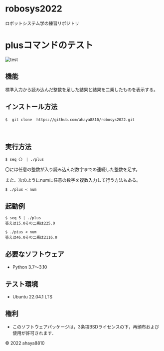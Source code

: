 # robosys2022
 
ロボットシステム学の練習リポジトリ

# plusコマンドのテスト

![test](https://github.com/ahaya8810/robosys2022/actions/workflows/test.yml/badge.svg)

## 機能

標準入力から読み込んだ整数を足した結果と結果を二乗したものを表示する。


## インストール方法

```
$  git clone  https://github.com/ahaya8810/robosys2022.git 　
```
　　　　　　　　　　　　　　　　　　　　　　　　　　　　　　　　　　　　　　　　　　　　
## 実行方法

```
$ seq 〇　| ./plus   
```
   
〇には任意の整数が入り読み込んだ数字までの連続した整数を足す。

また、次のようにnumに任意の数字を複数入力して行う方法もある。

```
$ ./plus < num
```

## 起動例

```
$ seq 5 | ./plus
答えは15.0その二乗は225.0 
```

```
$ ./pius < num
答えは46.0その二乗は2116.0
```

## 必要なソフトウェア
* Python 3.7〜3.10

## テスト環境
* Ubuntu 22.04.1 LTS

## 権利

* このソフトウェアパッケージは，3条項BSDライセンスの下，再頒布および使用が許可されます．

© 2022 ahaya8810

